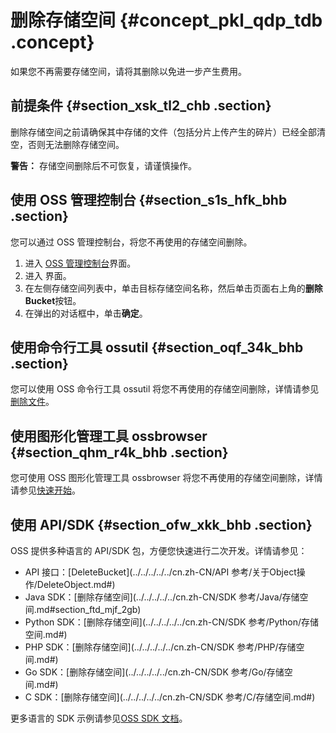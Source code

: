 # 删除存储空间 {#concept_pkl_qdp_tdb .concept}

如果您不再需要存储空间，请将其删除以免进一步产生费用。

## 前提条件 {#section_xsk_tl2_chb .section}

删除存储空间之前请确保其中存储的文件（包括分片上传产生的碎片）已经全部清空，否则无法删除存储空间。

**警告：** 存储空间删除后不可恢复，请谨慎操作。

## 使用 OSS 管理控制台 {#section_s1s_hfk_bhb .section}

您可以通过 OSS 管理控制台，将您不再使用的存储空间删除。

1.  进入 [OSS 管理控制台](https://oss.console.aliyun.com/)界面。
2.  进入 界面。
3.  在左侧存储空间列表中，单击目标存储空间名称，然后单击页面右上角的**删除 Bucket**按钮。
4.  在弹出的对话框中，单击**确定**。

## 使用命令行工具 ossutil {#section_oqf_34k_bhb .section}

您可以使用 OSS 命令行工具 ossutil 将您不再使用的存储空间删除，详情请参见[删除文件](../../../../../cn.zh-CN/常用工具/命令行工具ossutil/有关Object的命令.md#section_vj5_rqm_xgb)。

## 使用图形化管理工具 ossbrowser {#section_qhm_r4k_bhb .section}

您可使用 OSS 图形化管理工具 ossbrowser 将您不再使用的存储空间删除，详情请参见[快速开始](../../../../../cn.zh-CN/常用工具/图形化管理工具ossbrowser/快速开始.md#)。

## 使用 API/SDK {#section_ofw_xkk_bhb .section}

OSS 提供多种语言的 API/SDK 包，方便您快速进行二次开发。详情请参见：

-   API 接口：[DeleteBucket](../../../../../cn.zh-CN/API 参考/关于Object操作/DeleteObject.md#)
-   Java SDK：[删除存储空间](../../../../../cn.zh-CN/SDK 参考/Java/存储空间.md#section_ftd_mjf_2gb)
-   Python SDK：[删除存储空间](../../../../../cn.zh-CN/SDK 参考/Python/存储空间.md#)
-   PHP SDK：[删除存储空间](../../../../../cn.zh-CN/SDK 参考/PHP/存储空间.md#)
-   Go SDK：[删除存储空间](../../../../../cn.zh-CN/SDK 参考/Go/存储空间.md#)
-   C SDK：[删除存储空间](../../../../../cn.zh-CN/SDK 参考/C/存储空间.md#)

更多语言的 SDK 示例请参见[OSS SDK 文档](https://help.aliyun.com/document_detail/52834.html#concept-dcn-tp1-kfb)。

